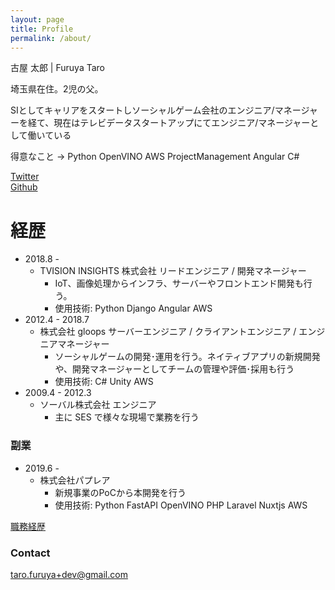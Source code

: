 ```yaml
---
layout: page
title: Profile
permalink: /about/
---
```


古屋 太郎 | Furuya Taro

埼玉県在住。2児の父。

SIとしてキャリアをスタートしソーシャルゲーム会社のエンジニア/マネージャーを経て、現在はテレビデータスタートアップにてエンジニア/マネージャーとして働いている

得意なこと → Python OpenVINO AWS ProjectManagement Angular C# 

[Twitter](https://twitter.com/taross__f)  
[Github](https://github.com/taross-f)


# 経歴

- 2018.8 -
  - TVISION INSIGHTS 株式会社 リードエンジニア / 開発マネージャー
    - IoT、画像処理からインフラ、サーバーやフロントエンド開発も行う。
    - 使用技術: Python Django Angular AWS
- 2012.4 - 2018.7
  - 株式会社 gloops サーバーエンジニア / クライアントエンジニア / エンジニアマネージャー
    - ソーシャルゲームの開発･運用を行う。ネイティブアプリの新規開発や、開発マネージャーとしてチームの管理や評価･採用も行う
    - 使用技術: C# Unity AWS
- 2009.4 - 2012.3
  - ソーバル株式会社 エンジニア
    - 主に SES で様々な現場で業務を行う
    
### 副業

- 2019.6 -
  - 株式会社パプレア
    - 新規事業のPoCから本開発を行う
    - 使用技術: Python FastAPI OpenVINO PHP Laravel Nuxtjs AWS

[職務経歴](https://gist.github.com/taross-f/e3043275d6a71f410867fcc1aa51ced1)

### Contact

[taro.furuya+dev@gmail.com](mailto:taro.furuya+dev@gmail.com)  


